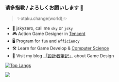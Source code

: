### 请多指教 / よろしくお願いします 👋

> ✨otaku.change(world);✨


+ 🌆 jskyzero, call me `sky` or `jsky` 
+ 🎮 Action Game Designer in [Tencent](https://github.com/Tencent)
+ 🖥 Program for `fun` and `efficiency`
+ 🛠 Learn for Game Develop & [Computer Science](https://blog.jskyzero.com/)
+ 👻 Visit my blog [「設計者筆記」](https://design.jskyzero.com/) about Game Design



[![Top Langs](https://github-readme-stats.vercel.app/api/top-langs/?username=jskyzero&layout=compact&langs_count=10&theme=dracula)](https://github-readme-stats.vercel.app/api/top-langs/?username=jskyzero&layout=compact&langs_count=10)

<!--https://github.com/anuraghazra/github-readme-stats-->


<a href="https://www.exophase.com/user/jskyzero/"><img src="https://card.exophase.com/2/0/70821.png?1605682929"></a>

<!-- [![trophy](https://github-profile-trophy.vercel.app/?username=jskyzero&rank=-C,-B&column=4&theme=onedark)](https://github.com/ryo-ma/github-profile-trophy) -->

<!-- [![jskyzero's github stats](https://github-readme-stats.vercel.app/api?username=jskyzero&include_all_commits=true)](https://github.com/anuraghazra/github-readme-stats)-->

